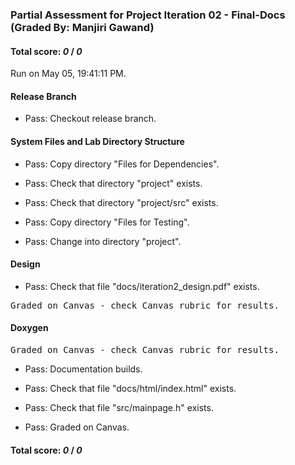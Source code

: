 ### Partial Assessment for Project Iteration 02 - Final-Docs (Graded By: Manjiri Gawand)

#### Total score: _0_ / _0_

Run on May 05, 19:41:11 PM.


#### Release Branch

+ Pass: Checkout release branch.




#### System Files and Lab Directory Structure

+ Pass: Copy directory "Files for Dependencies".



+ Pass: Check that directory "project" exists.

+ Pass: Check that directory "project/src" exists.

+ Pass: Copy directory "Files for Testing".



+ Pass: Change into directory "project".


#### Design

+ Pass: Check that file "docs/iteration2_design.pdf" exists.


<pre>Graded on Canvas - check Canvas rubric for results.</pre>


#### Doxygen


<pre>Graded on Canvas - check Canvas rubric for results.</pre>

+ Pass: Documentation builds.



+ Pass: Check that file "docs/html/index.html" exists.

+ Pass: Check that file "src/mainpage.h" exists.

+ Pass: Graded on Canvas.



#### Total score: _0_ / _0_

